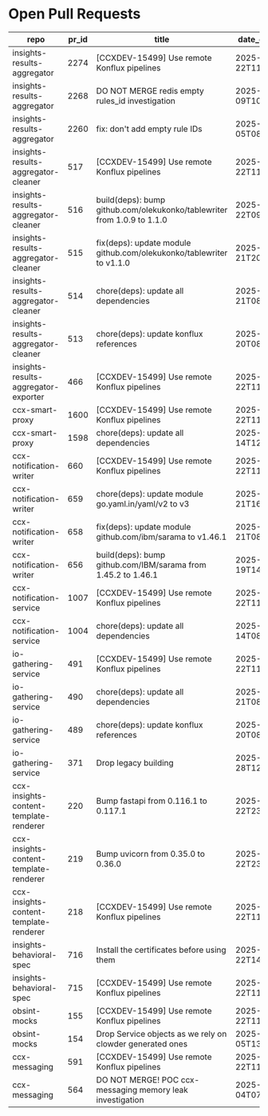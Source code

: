 # Open Pull Requests
repo | pr_id | title | date_created | url | author | ci_status
---|---|---|---|---|---|---
insights-results-aggregator | 2274 | [CCXDEV-15499] Use remote Konflux pipelines | 2025-09-22T11:30:57Z | https://github.com/RedHatInsights/insights-results-aggregator/pull/2274 | ikerreyes | ok
insights-results-aggregator | 2268 | DO NOT MERGE redis empty rules_id investigation | 2025-09-09T10:22:37Z | https://github.com/RedHatInsights/insights-results-aggregator/pull/2268 | Jakub007d | failed
insights-results-aggregator | 2260 | fix: don't add empty rule IDs | 2025-09-05T08:18:51Z | https://github.com/RedHatInsights/insights-results-aggregator/pull/2260 | juandspy | ok
insights-results-aggregator-cleaner | 517 | [CCXDEV-15499] Use remote Konflux pipelines | 2025-09-22T11:29:32Z | https://github.com/RedHatInsights/insights-results-aggregator-cleaner/pull/517 | ikerreyes | failed
insights-results-aggregator-cleaner | 516 | build(deps): bump github.com/olekukonko/tablewriter from 1.0.9 to 1.1.0 | 2025-09-22T09:38:48Z | https://github.com/RedHatInsights/insights-results-aggregator-cleaner/pull/516 | app/dependabot | failed
insights-results-aggregator-cleaner | 515 | fix(deps): update module github.com/olekukonko/tablewriter to v1.1.0 | 2025-09-21T20:25:50Z | https://github.com/RedHatInsights/insights-results-aggregator-cleaner/pull/515 | app/red-hat-konflux | failed
insights-results-aggregator-cleaner | 514 | chore(deps): update all dependencies | 2025-09-21T08:31:52Z | https://github.com/RedHatInsights/insights-results-aggregator-cleaner/pull/514 | app/red-hat-konflux | failed
insights-results-aggregator-cleaner | 513 | chore(deps): update konflux references | 2025-09-20T08:43:30Z | https://github.com/RedHatInsights/insights-results-aggregator-cleaner/pull/513 | app/red-hat-konflux | failed
insights-results-aggregator-exporter | 466 | [CCXDEV-15499] Use remote Konflux pipelines | 2025-09-22T11:30:10Z | https://github.com/RedHatInsights/insights-results-aggregator-exporter/pull/466 | ikerreyes | ok
ccx-smart-proxy | 1600 | [CCXDEV-15499] Use remote Konflux pipelines | 2025-09-22T11:34:57Z | https://github.com/RedHatInsights/insights-results-smart-proxy/pull/1600 | ikerreyes | ok
ccx-smart-proxy | 1598 | chore(deps): update all dependencies | 2025-09-14T12:40:46Z | https://github.com/RedHatInsights/insights-results-smart-proxy/pull/1598 | app/red-hat-konflux | failed
ccx-notification-writer | 660 | [CCXDEV-15499] Use remote Konflux pipelines | 2025-09-22T11:34:24Z | https://github.com/RedHatInsights/ccx-notification-writer/pull/660 | ikerreyes | ok
ccx-notification-writer | 659 | chore(deps): update module go.yaml.in/yaml/v2 to v3 | 2025-09-21T16:34:44Z | https://github.com/RedHatInsights/ccx-notification-writer/pull/659 | app/red-hat-konflux | failed
ccx-notification-writer | 658 | fix(deps): update module github.com/ibm/sarama to v1.46.1 | 2025-09-21T08:26:55Z | https://github.com/RedHatInsights/ccx-notification-writer/pull/658 | app/red-hat-konflux | failed
ccx-notification-writer | 656 | build(deps): bump github.com/IBM/sarama from 1.45.2 to 1.46.1 | 2025-09-19T14:06:52Z | https://github.com/RedHatInsights/ccx-notification-writer/pull/656 | app/dependabot | failed
ccx-notification-service | 1007 | [CCXDEV-15499] Use remote Konflux pipelines | 2025-09-22T11:38:03Z | https://github.com/RedHatInsights/ccx-notification-service/pull/1007 | ikerreyes | ok
ccx-notification-service | 1004 | chore(deps): update all dependencies | 2025-09-14T08:24:33Z | https://github.com/RedHatInsights/ccx-notification-service/pull/1004 | app/red-hat-konflux | failed
io-gathering-service | 491 | [CCXDEV-15499] Use remote Konflux pipelines | 2025-09-22T11:39:14Z | https://github.com/RedHatInsights/insights-operator-gathering-conditions-service/pull/491 | ikerreyes | failed
io-gathering-service | 490 | chore(deps): update all dependencies | 2025-09-21T08:49:32Z | https://github.com/RedHatInsights/insights-operator-gathering-conditions-service/pull/490 | app/red-hat-konflux | failed
io-gathering-service | 489 | chore(deps): update konflux references | 2025-09-20T08:43:25Z | https://github.com/RedHatInsights/insights-operator-gathering-conditions-service/pull/489 | app/red-hat-konflux | failed
io-gathering-service | 371 | Drop legacy building | 2025-03-28T12:35:04Z | https://github.com/RedHatInsights/insights-operator-gathering-conditions-service/pull/371 | ikerreyes | failed
ccx-insights-content-template-renderer | 220 | Bump fastapi from 0.116.1 to 0.117.1 | 2025-09-22T23:06:07Z | https://github.com/RedHatInsights/insights-content-template-renderer/pull/220 | app/dependabot | failed
ccx-insights-content-template-renderer | 219 | Bump uvicorn from 0.35.0 to 0.36.0 | 2025-09-22T23:06:02Z | https://github.com/RedHatInsights/insights-content-template-renderer/pull/219 | app/dependabot | failed
ccx-insights-content-template-renderer | 218 | [CCXDEV-15499] Use remote Konflux pipelines | 2025-09-22T11:32:35Z | https://github.com/RedHatInsights/insights-content-template-renderer/pull/218 | ikerreyes | ok
insights-behavioral-spec | 716 | Install the certificates before using them | 2025-09-22T14:34:23Z | https://github.com/RedHatInsights/insights-behavioral-spec/pull/716 | joselsegura | ok
insights-behavioral-spec | 715 | [CCXDEV-15499] Use remote Konflux pipelines | 2025-09-22T11:37:08Z | https://github.com/RedHatInsights/insights-behavioral-spec/pull/715 | ikerreyes | ok
obsint-mocks | 155 | [CCXDEV-15499] Use remote Konflux pipelines | 2025-09-22T11:33:42Z | https://github.com/RedHatInsights/obsint-mocks/pull/155 | ikerreyes | ok
obsint-mocks | 154 | Drop Service objects as we rely on clowder generated ones | 2025-09-05T13:57:45Z | https://github.com/RedHatInsights/obsint-mocks/pull/154 | ikerreyes | ok
ccx-messaging | 591 | [CCXDEV-15499] Use remote Konflux pipelines | 2025-09-22T11:31:53Z | https://github.com/RedHatInsights/insights-ccx-messaging/pull/591 | ikerreyes | ok
ccx-messaging | 564 | DO NOT MERGE! POC ccx-messaging memory leak investigation | 2025-08-04T07:55:03Z | https://github.com/RedHatInsights/insights-ccx-messaging/pull/564 | Jakub007d | failed


